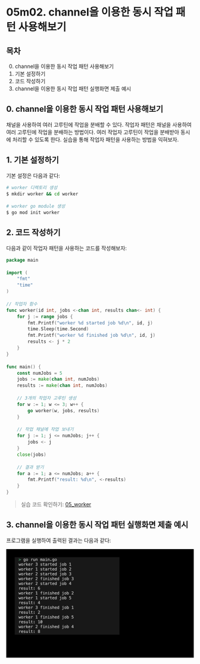 # 05m02. channel을 이용한 동시 작업 패턴 사용해보기

## 목차
0. channel을 이용한 동시 작업 패턴 사용해보기
1. 기본 설정하기
2. 코드 작성하기
3. channel을 이용한 동시 작업 패턴 실행화면 제출 예시

## 0. channel을 이용한 동시 작업 패턴 사용해보기
채널을 사용하여 여러 고루틴에 작업을 분배할 수 있다. 작업자 패턴은 채널을 사용하여 여러 고루틴에 작업을 분배하는 방법이다. 여러 작업자 고루틴이 작업을 분배받아 동시에 처리할 수 있도록 한다. 실습을 통해 작업자 패턴을 사용하는 방법을 익혀보자.

## 1. 기본 설정하기
기본 설정은 다음과 같다:
```sh
# worker 디렉토리 생성
$ mkdir worker && cd worker

# worker go module 생성 
$ go mod init worker
```

## 2. 코드 작성하기
다음과 같이 작업자 패턴을 사용하는 코드를 작성해보자:
```go
package main

import (
	"fmt"
	"time"
)

// 작업자 함수
func worker(id int, jobs <-chan int, results chan<- int) {
	for j := range jobs {
		fmt.Printf("worker %d started job %d\n", id, j)
		time.Sleep(time.Second)
		fmt.Printf("worker %d finished job %d\n", id, j)
		results <- j * 2
	}
}

func main() {
	const numJobs = 5
	jobs := make(chan int, numJobs)
	results := make(chan int, numJobs)

	// 3개의 작업자 고루틴 생성
	for w := 1; w <= 3; w++ {
		go worker(w, jobs, results)
	}

	// 작업 채널에 작업 보내기
	for j := 1; j <= numJobs; j++ {
		jobs <- j
	}
	close(jobs)

	// 결과 받기
	for a := 1; a <= numJobs; a++ {
		fmt.Printf("result: %d\n", <-results)
	}
}
```
> 실습 코드 확인하기: [05_worker](../code/05_worker/)

## 3. channel을 이용한 동시 작업 패턴 실행화면 제출 예시
프로그램을 실행하여 출력된 결과는 다음과 같다:
<div style="text-align: center;">
   <img src="../assets/05_concurrency_worker_result_example.png" alt="05_concurrency_worker_result_example" width="600"/>
</div>

